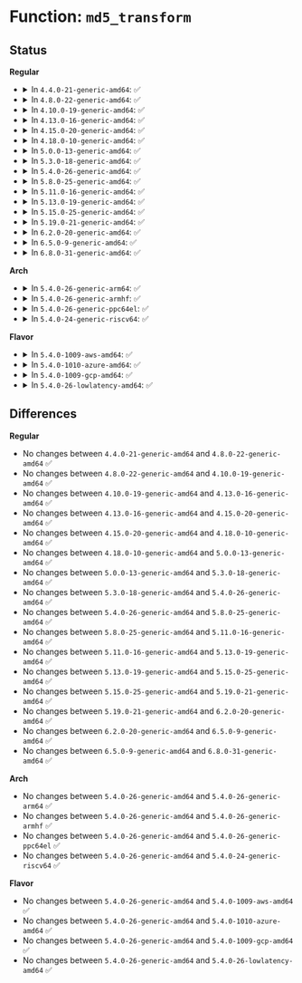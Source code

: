 # Function: <code>md5_transform</code>

## Status
<b>Regular</b>
<ul>
<li>
<details>
<summary>In <code>4.4.0-21-generic-amd64</code>: ✅</summary>

```c
void md5_transform(__u32 * hash, const __u32 * in)
```

```json
{
  "name": "md5_transform",
  "collision_type": "Unique Global",
  "inline_type": "No",
  "funcs": [
    {
      "addr": 18446744071582962336,
      "name": "md5_transform",
      "external": true,
      "loc": "lib/md5.c:13",
      "file": "lib/md5.c",
      "inline": "seen, unknown",
      "caller_inline": [],
      "caller_func": [
        "crypto/md5.c:md5_final",
        "crypto/md5.c:md5_final",
        "crypto/md5.c:md5_update",
        "crypto/md5.c:md5_update",
        "drivers/char/random.c:get_random_int",
        "net/core/secure_seq.c:secure_ipv6_port_ephemeral",
        "net/core/secure_seq.c:secure_ipv4_port_ephemeral",
        "net/core/secure_seq.c:secure_tcpv6_sequence_number",
        "net/core/secure_seq.c:secure_dccp_sequence_number",
        "net/core/secure_seq.c:secure_dccpv6_sequence_number",
        "net/core/secure_seq.c:secure_tcp_sequence_number"
      ]
    }
  ],
  "symbols": [
    {
      "addr": 18446744071582962336,
      "name": "md5_transform",
      "section": ".text",
      "bind": "STB_GLOBAL",
      "size": 1971
    }
  ]
}
```
</details>
</li>
<li>
<details>
<summary>In <code>4.8.0-22-generic-amd64</code>: ✅</summary>

```c
void md5_transform(__u32 * hash, const __u32 * in)
```

```json
{
  "name": "md5_transform",
  "collision_type": "Unique Global",
  "inline_type": "No",
  "funcs": [
    {
      "addr": 18446744071583249856,
      "name": "md5_transform",
      "external": true,
      "loc": "lib/md5.c:13",
      "file": "lib/md5.c",
      "inline": "seen, unknown",
      "caller_inline": [],
      "caller_func": [
        "crypto/md5.c:md5_final",
        "crypto/md5.c:md5_final",
        "crypto/md5.c:md5_update",
        "crypto/md5.c:md5_update",
        "drivers/char/random.c:get_random_long",
        "drivers/char/random.c:get_random_int",
        "net/core/secure_seq.c:secure_dccpv6_sequence_number",
        "net/core/secure_seq.c:secure_dccp_sequence_number",
        "net/core/secure_seq.c:secure_ipv4_port_ephemeral",
        "net/core/secure_seq.c:secure_tcp_sequence_number",
        "net/core/secure_seq.c:secure_ipv6_port_ephemeral",
        "net/core/secure_seq.c:secure_tcpv6_sequence_number"
      ]
    }
  ],
  "symbols": [
    {
      "addr": 18446744071583249856,
      "name": "md5_transform",
      "section": ".text",
      "bind": "STB_GLOBAL",
      "size": 1872
    }
  ]
}
```
</details>
</li>
<li>
<details>
<summary>In <code>4.10.0-19-generic-amd64</code>: ✅</summary>

```c
void md5_transform(__u32 * hash, const __u32 * in)
```

```json
{
  "name": "md5_transform",
  "collision_type": "Unique Global",
  "inline_type": "No",
  "funcs": [
    {
      "addr": 18446744071583365168,
      "name": "md5_transform",
      "external": true,
      "loc": "lib/md5.c:13",
      "file": "lib/md5.c",
      "inline": "seen, unknown",
      "caller_inline": [],
      "caller_func": [
        "crypto/md5.c:md5_final",
        "crypto/md5.c:md5_final",
        "crypto/md5.c:md5_update",
        "crypto/md5.c:md5_update",
        "drivers/char/random.c:get_random_long",
        "drivers/char/random.c:get_random_int",
        "net/core/secure_seq.c:secure_dccpv6_sequence_number",
        "net/core/secure_seq.c:secure_dccp_sequence_number",
        "net/core/secure_seq.c:secure_ipv4_port_ephemeral",
        "net/core/secure_seq.c:secure_tcp_sequence_number",
        "net/core/secure_seq.c:secure_ipv6_port_ephemeral",
        "net/core/secure_seq.c:secure_tcpv6_sequence_number"
      ]
    }
  ],
  "symbols": [
    {
      "addr": 18446744071583365168,
      "name": "md5_transform",
      "section": ".text",
      "bind": "STB_GLOBAL",
      "size": 1872
    }
  ]
}
```
</details>
</li>
<li>
<details>
<summary>In <code>4.13.0-16-generic-amd64</code>: ✅</summary>

```c
void md5_transform(__u32 * hash, const __u32 * in)
```

```json
{
  "name": "md5_transform",
  "collision_type": "Unique Static",
  "inline_type": "No",
  "funcs": [
    {
      "addr": 18446744071583073792,
      "name": "md5_transform",
      "external": false,
      "loc": "crypto/md5.c:60",
      "file": "crypto/md5.c",
      "inline": "seen, unknown",
      "caller_inline": [],
      "caller_func": [
        "crypto/md5.c:md5_final",
        "crypto/md5.c:md5_final",
        "crypto/md5.c:md5_update",
        "crypto/md5.c:md5_update"
      ]
    }
  ],
  "symbols": [
    {
      "addr": 18446744071583073792,
      "name": "md5_transform",
      "section": ".text",
      "bind": "STB_LOCAL",
      "size": 1901
    }
  ]
}
```
</details>
</li>
<li>
<details>
<summary>In <code>4.15.0-20-generic-amd64</code>: ✅</summary>

```c
void md5_transform(__u32 * hash, const __u32 * in)
```

```json
{
  "name": "md5_transform",
  "collision_type": "Unique Static",
  "inline_type": "No",
  "funcs": [
    {
      "addr": 18446744071583240224,
      "name": "md5_transform",
      "external": false,
      "loc": "crypto/md5.c:60",
      "file": "crypto/md5.c",
      "inline": "seen, unknown",
      "caller_inline": [],
      "caller_func": [
        "crypto/md5.c:md5_final",
        "crypto/md5.c:md5_final",
        "crypto/md5.c:md5_update",
        "crypto/md5.c:md5_update"
      ]
    }
  ],
  "symbols": [
    {
      "addr": 18446744071583240224,
      "name": "md5_transform",
      "section": ".text",
      "bind": "STB_LOCAL",
      "size": 1901
    }
  ]
}
```
</details>
</li>
<li>
<details>
<summary>In <code>4.18.0-10-generic-amd64</code>: ✅</summary>

```c
void md5_transform(__u32 * hash, const __u32 * in)
```

```json
{
  "name": "md5_transform",
  "collision_type": "Unique Static",
  "inline_type": "No",
  "funcs": [
    {
      "addr": 18446744071583447936,
      "name": "md5_transform",
      "external": false,
      "loc": "crypto/md5.c:43",
      "file": "crypto/md5.c",
      "inline": "seen, unknown",
      "caller_inline": [],
      "caller_func": [
        "crypto/md5.c:md5_final",
        "crypto/md5.c:md5_final",
        "crypto/md5.c:md5_update",
        "crypto/md5.c:md5_update"
      ]
    }
  ],
  "symbols": [
    {
      "addr": 18446744071583447936,
      "name": "md5_transform",
      "section": ".text",
      "bind": "STB_LOCAL",
      "size": 1913
    }
  ]
}
```
</details>
</li>
<li>
<details>
<summary>In <code>5.0.0-13-generic-amd64</code>: ✅</summary>

```c
void md5_transform(__u32 * hash, const __u32 * in)
```

```json
{
  "name": "md5_transform",
  "collision_type": "Unique Static",
  "inline_type": "No",
  "funcs": [
    {
      "addr": 18446744071583569904,
      "name": "md5_transform",
      "external": false,
      "loc": "crypto/md5.c:43",
      "file": "crypto/md5.c",
      "inline": "seen, unknown",
      "caller_inline": [],
      "caller_func": [
        "crypto/md5.c:md5_final",
        "crypto/md5.c:md5_final",
        "crypto/md5.c:md5_update",
        "crypto/md5.c:md5_update"
      ]
    }
  ],
  "symbols": [
    {
      "addr": 18446744071583569904,
      "name": "md5_transform",
      "section": ".text",
      "bind": "STB_LOCAL",
      "size": 1913
    }
  ]
}
```
</details>
</li>
<li>
<details>
<summary>In <code>5.3.0-18-generic-amd64</code>: ✅</summary>

```c
void md5_transform(__u32 * hash, const __u32 * in)
```

```json
{
  "name": "md5_transform",
  "collision_type": "Unique Static",
  "inline_type": "No",
  "funcs": [
    {
      "addr": 18446744071583758880,
      "name": "md5_transform",
      "external": false,
      "loc": "crypto/md5.c:43",
      "file": "crypto/md5.c",
      "inline": "seen, unknown",
      "caller_inline": [],
      "caller_func": [
        "crypto/md5.c:md5_final",
        "crypto/md5.c:md5_final",
        "crypto/md5.c:md5_update",
        "crypto/md5.c:md5_update"
      ]
    }
  ],
  "symbols": [
    {
      "addr": 18446744071583758880,
      "name": "md5_transform",
      "section": ".text",
      "bind": "STB_LOCAL",
      "size": 1913
    }
  ]
}
```
</details>
</li>
<li>
<details>
<summary>In <code>5.4.0-26-generic-amd64</code>: ✅</summary>

```c
void md5_transform(__u32 * hash, const __u32 * in)
```

```json
{
  "name": "md5_transform",
  "collision_type": "Unique Static",
  "inline_type": "No",
  "funcs": [
    {
      "addr": 18446744071583868560,
      "name": "md5_transform",
      "external": false,
      "loc": "crypto/md5.c:43",
      "file": "crypto/md5.c",
      "inline": "seen, unknown",
      "caller_inline": [],
      "caller_func": [
        "crypto/md5.c:md5_final",
        "crypto/md5.c:md5_final",
        "crypto/md5.c:md5_update",
        "crypto/md5.c:md5_update"
      ]
    }
  ],
  "symbols": [
    {
      "addr": 18446744071583868560,
      "name": "md5_transform",
      "section": ".text",
      "bind": "STB_LOCAL",
      "size": 1913
    }
  ]
}
```
</details>
</li>
<li>
<details>
<summary>In <code>5.8.0-25-generic-amd64</code>: ✅</summary>

```c
void md5_transform(__u32 * hash, const __u32 * in)
```

```json
{
  "name": "md5_transform",
  "collision_type": "Unique Static",
  "inline_type": "No",
  "funcs": [
    {
      "addr": 18446744071584258720,
      "name": "md5_transform",
      "external": false,
      "loc": "crypto/md5.c:40",
      "file": "crypto/md5.c",
      "inline": "seen, unknown",
      "caller_inline": [],
      "caller_func": [
        "crypto/md5.c:md5_final",
        "crypto/md5.c:md5_final",
        "crypto/md5.c:md5_update",
        "crypto/md5.c:md5_update"
      ]
    }
  ],
  "symbols": [
    {
      "addr": 18446744071584258720,
      "name": "md5_transform",
      "section": ".text",
      "bind": "STB_LOCAL",
      "size": 1795
    }
  ]
}
```
</details>
</li>
<li>
<details>
<summary>In <code>5.11.0-16-generic-amd64</code>: ✅</summary>

```c
void md5_transform(__u32 * hash, const __u32 * in)
```

```json
{
  "name": "md5_transform",
  "collision_type": "Unique Static",
  "inline_type": "No",
  "funcs": [
    {
      "addr": 18446744071584377424,
      "name": "md5_transform",
      "external": false,
      "loc": "crypto/md5.c:40",
      "file": "crypto/md5.c",
      "inline": "seen, unknown",
      "caller_inline": [],
      "caller_func": [
        "crypto/md5.c:md5_final",
        "crypto/md5.c:md5_final",
        "crypto/md5.c:md5_update",
        "crypto/md5.c:md5_update"
      ]
    }
  ],
  "symbols": [
    {
      "addr": 18446744071584377424,
      "name": "md5_transform",
      "section": ".text",
      "bind": "STB_LOCAL",
      "size": 1795
    }
  ]
}
```
</details>
</li>
<li>
<details>
<summary>In <code>5.13.0-19-generic-amd64</code>: ✅</summary>

```c
void md5_transform(__u32 * hash, const __u32 * in)
```

```json
{
  "name": "md5_transform",
  "collision_type": "Unique Static",
  "inline_type": "No",
  "funcs": [
    {
      "addr": 18446744071584411920,
      "name": "md5_transform",
      "external": false,
      "loc": "crypto/md5.c:40",
      "file": "crypto/md5.c",
      "inline": "seen, unknown",
      "caller_inline": [],
      "caller_func": [
        "crypto/md5.c:md5_final",
        "crypto/md5.c:md5_final",
        "crypto/md5.c:md5_update",
        "crypto/md5.c:md5_update"
      ]
    }
  ],
  "symbols": [
    {
      "addr": 18446744071584411920,
      "name": "md5_transform",
      "section": ".text",
      "bind": "STB_LOCAL",
      "size": 1794
    }
  ]
}
```
</details>
</li>
<li>
<details>
<summary>In <code>5.15.0-25-generic-amd64</code>: ✅</summary>

```c
void md5_transform(__u32 * hash, const __u32 * in)
```

```json
{
  "name": "md5_transform",
  "collision_type": "Unique Static",
  "inline_type": "No",
  "funcs": [
    {
      "addr": 18446744071584807520,
      "name": "md5_transform",
      "external": false,
      "loc": "crypto/md5.c:40",
      "file": "crypto/md5.c",
      "inline": "seen, unknown",
      "caller_inline": [],
      "caller_func": [
        "crypto/md5.c:md5_final",
        "crypto/md5.c:md5_final",
        "crypto/md5.c:md5_update",
        "crypto/md5.c:md5_update"
      ]
    }
  ],
  "symbols": [
    {
      "addr": 18446744071584807520,
      "name": "md5_transform",
      "section": ".text",
      "bind": "STB_LOCAL",
      "size": 1794
    }
  ]
}
```
</details>
</li>
<li>
<details>
<summary>In <code>5.19.0-21-generic-amd64</code>: ✅</summary>

```c
void md5_transform(__u32 * hash, const __u32 * in)
```

```json
{
  "name": "md5_transform",
  "collision_type": "Unique Static",
  "inline_type": "No",
  "funcs": [
    {
      "addr": 18446744071585497840,
      "name": "md5_transform",
      "external": false,
      "loc": "crypto/md5.c:40",
      "file": "crypto/md5.c",
      "inline": "seen, unknown",
      "caller_inline": [],
      "caller_func": [
        "crypto/md5.c:md5_final",
        "crypto/md5.c:md5_final",
        "crypto/md5.c:md5_update",
        "crypto/md5.c:md5_update"
      ]
    }
  ],
  "symbols": [
    {
      "addr": 18446744071585497840,
      "name": "md5_transform",
      "section": ".text",
      "bind": "STB_LOCAL",
      "size": 1824
    }
  ]
}
```
</details>
</li>
<li>
<details>
<summary>In <code>6.2.0-20-generic-amd64</code>: ✅</summary>

```c
void md5_transform(__u32 * hash, const __u32 * in)
```

```json
{
  "name": "md5_transform",
  "collision_type": "Unique Static",
  "inline_type": "No",
  "funcs": [
    {
      "addr": 18446744071586260720,
      "name": "md5_transform",
      "external": false,
      "loc": "crypto/md5.c:40",
      "file": "crypto/md5.c",
      "inline": "seen, unknown",
      "caller_inline": [],
      "caller_func": [
        "crypto/md5.c:md5_final",
        "crypto/md5.c:md5_final",
        "crypto/md5.c:md5_update",
        "crypto/md5.c:md5_update"
      ]
    }
  ],
  "symbols": [
    {
      "addr": 18446744071586260720,
      "name": "md5_transform",
      "section": ".text",
      "bind": "STB_LOCAL",
      "size": 1824
    }
  ]
}
```
</details>
</li>
<li>
<details>
<summary>In <code>6.5.0-9-generic-amd64</code>: ✅</summary>

```c
void md5_transform(__u32 * hash, const __u32 * in)
```

```json
{
  "name": "md5_transform",
  "collision_type": "Unique Static",
  "inline_type": "No",
  "funcs": [
    {
      "addr": 18446744071586501520,
      "name": "md5_transform",
      "external": false,
      "loc": "crypto/md5.c:40",
      "file": "crypto/md5.c",
      "inline": "seen, unknown",
      "caller_inline": [],
      "caller_func": [
        "crypto/md5.c:md5_final",
        "crypto/md5.c:md5_final",
        "crypto/md5.c:md5_update",
        "crypto/md5.c:md5_update"
      ]
    }
  ],
  "symbols": [
    {
      "addr": 18446744071586501520,
      "name": "md5_transform",
      "section": ".text",
      "bind": "STB_LOCAL",
      "size": 1824
    }
  ]
}
```
</details>
</li>
<li>
<details>
<summary>In <code>6.8.0-31-generic-amd64</code>: ✅</summary>

```c
void md5_transform(__u32 * hash, const __u32 * in)
```

```json
{
  "name": "md5_transform",
  "collision_type": "Unique Static",
  "inline_type": "No",
  "funcs": [
    {
      "addr": 18446744071586770912,
      "name": "md5_transform",
      "external": false,
      "loc": "crypto/md5.c:40",
      "file": "crypto/md5.c",
      "inline": "seen, unknown",
      "caller_inline": [],
      "caller_func": [
        "crypto/md5.c:md5_final",
        "crypto/md5.c:md5_final",
        "crypto/md5.c:md5_update",
        "crypto/md5.c:md5_update"
      ]
    }
  ],
  "symbols": [
    {
      "addr": 18446744071586770912,
      "name": "md5_transform",
      "section": ".text",
      "bind": "STB_LOCAL",
      "size": 1824
    }
  ]
}
```
</details>
</li>
</ul>
<b>Arch</b>
<ul>
<li>
<details>
<summary>In <code>5.4.0-26-generic-arm64</code>: ✅</summary>

```c
void md5_transform(__u32 * hash, const __u32 * in)
```

```json
{
  "name": "md5_transform",
  "collision_type": "Unique Static",
  "inline_type": "No",
  "funcs": [
    {
      "addr": 18446603336495686848,
      "name": "md5_transform",
      "external": false,
      "loc": "crypto/md5.c:43",
      "file": "crypto/md5.c",
      "inline": "seen, unknown",
      "caller_inline": [],
      "caller_func": [
        "crypto/md5.c:md5_final",
        "crypto/md5.c:md5_final",
        "crypto/md5.c:md5_update",
        "crypto/md5.c:md5_update"
      ]
    }
  ],
  "symbols": [
    {
      "addr": 18446603336495686848,
      "name": "md5_transform",
      "section": ".text",
      "bind": "STB_LOCAL",
      "size": 2556
    }
  ]
}
```
</details>
</li>
<li>
<details>
<summary>In <code>5.4.0-26-generic-armhf</code>: ✅</summary>

```c
void md5_transform(__u32 * hash, const __u32 * in)
```

```json
{
  "name": "md5_transform",
  "collision_type": "Unique Static",
  "inline_type": "No",
  "funcs": [
    {
      "addr": 3229036864,
      "name": "md5_transform",
      "external": false,
      "loc": "crypto/md5.c:43",
      "file": "crypto/md5.c",
      "inline": "seen, unknown",
      "caller_inline": [],
      "caller_func": [
        "crypto/md5.c:md5_final",
        "crypto/md5.c:md5_final",
        "crypto/md5.c:md5_update",
        "crypto/md5.c:md5_update"
      ]
    }
  ],
  "symbols": [
    {
      "addr": 3229036864,
      "name": "md5_transform",
      "section": ".text",
      "bind": "STB_LOCAL",
      "size": 2620
    }
  ]
}
```
</details>
</li>
<li>
<details>
<summary>In <code>5.4.0-26-generic-ppc64el</code>: ✅</summary>

```c
void md5_transform(__u32 * hash, const __u32 * in)
```

```json
{
  "name": "md5_transform",
  "collision_type": "Unique Static",
  "inline_type": "No",
  "funcs": [
    {
      "addr": 13835058055289831504,
      "name": "md5_transform",
      "external": false,
      "loc": "crypto/md5.c:43",
      "file": "crypto/md5.c",
      "inline": "seen, unknown",
      "caller_inline": [],
      "caller_func": [
        "crypto/md5.c:md5_final",
        "crypto/md5.c:md5_final",
        "crypto/md5.c:md5_update",
        "crypto/md5.c:md5_update"
      ]
    }
  ],
  "symbols": [
    {
      "addr": 13835058055289831504,
      "name": "md5_transform",
      "section": ".text",
      "bind": "STB_LOCAL",
      "size": 2444
    }
  ]
}
```
</details>
</li>
<li>
<details>
<summary>In <code>5.4.0-24-generic-riscv64</code>: ✅</summary>

```c
void md5_transform(__u32 * hash, const __u32 * in)
```

```json
{
  "name": "md5_transform",
  "collision_type": "Unique Static",
  "inline_type": "No",
  "funcs": [
    {
      "addr": 18446743936274834620,
      "name": "md5_transform",
      "external": false,
      "loc": "crypto/md5.c:43",
      "file": "crypto/md5.c",
      "inline": "seen, unknown",
      "caller_inline": [],
      "caller_func": [
        "crypto/md5.c:md5_final",
        "crypto/md5.c:md5_final",
        "crypto/md5.c:md5_update",
        "crypto/md5.c:md5_update"
      ]
    }
  ],
  "symbols": [
    {
      "addr": 18446743936274834620,
      "name": "md5_transform",
      "section": ".text",
      "bind": "STB_LOCAL",
      "size": 2984
    }
  ]
}
```
</details>
</li>
</ul>
<b>Flavor</b>
<ul>
<li>
<details>
<summary>In <code>5.4.0-1009-aws-amd64</code>: ✅</summary>

```c
void md5_transform(__u32 * hash, const __u32 * in)
```

```json
{
  "name": "md5_transform",
  "collision_type": "Unique Static",
  "inline_type": "No",
  "funcs": [
    {
      "addr": 18446744071583837296,
      "name": "md5_transform",
      "external": false,
      "loc": "crypto/md5.c:43",
      "file": "crypto/md5.c",
      "inline": "seen, unknown",
      "caller_inline": [],
      "caller_func": [
        "crypto/md5.c:md5_final",
        "crypto/md5.c:md5_final",
        "crypto/md5.c:md5_update",
        "crypto/md5.c:md5_update"
      ]
    }
  ],
  "symbols": [
    {
      "addr": 18446744071583837296,
      "name": "md5_transform",
      "section": ".text",
      "bind": "STB_LOCAL",
      "size": 1913
    }
  ]
}
```
</details>
</li>
<li>
<details>
<summary>In <code>5.4.0-1010-azure-amd64</code>: ✅</summary>

```c
void md5_transform(__u32 * hash, const __u32 * in)
```

```json
{
  "name": "md5_transform",
  "collision_type": "Unique Static",
  "inline_type": "No",
  "funcs": [
    {
      "addr": 18446744071583774352,
      "name": "md5_transform",
      "external": false,
      "loc": "crypto/md5.c:43",
      "file": "crypto/md5.c",
      "inline": "seen, unknown",
      "caller_inline": [],
      "caller_func": [
        "crypto/md5.c:md5_final",
        "crypto/md5.c:md5_final",
        "crypto/md5.c:md5_update",
        "crypto/md5.c:md5_update"
      ]
    }
  ],
  "symbols": [
    {
      "addr": 18446744071583774352,
      "name": "md5_transform",
      "section": ".text",
      "bind": "STB_LOCAL",
      "size": 1913
    }
  ]
}
```
</details>
</li>
<li>
<details>
<summary>In <code>5.4.0-1009-gcp-amd64</code>: ✅</summary>

```c
void md5_transform(__u32 * hash, const __u32 * in)
```

```json
{
  "name": "md5_transform",
  "collision_type": "Unique Static",
  "inline_type": "No",
  "funcs": [
    {
      "addr": 18446744071583821056,
      "name": "md5_transform",
      "external": false,
      "loc": "crypto/md5.c:43",
      "file": "crypto/md5.c",
      "inline": "seen, unknown",
      "caller_inline": [],
      "caller_func": [
        "crypto/md5.c:md5_final",
        "crypto/md5.c:md5_final",
        "crypto/md5.c:md5_update",
        "crypto/md5.c:md5_update"
      ]
    }
  ],
  "symbols": [
    {
      "addr": 18446744071583821056,
      "name": "md5_transform",
      "section": ".text",
      "bind": "STB_LOCAL",
      "size": 1913
    }
  ]
}
```
</details>
</li>
<li>
<details>
<summary>In <code>5.4.0-26-lowlatency-amd64</code>: ✅</summary>

```c
void md5_transform(__u32 * hash, const __u32 * in)
```

```json
{
  "name": "md5_transform",
  "collision_type": "Unique Static",
  "inline_type": "No",
  "funcs": [
    {
      "addr": 18446744071583922128,
      "name": "md5_transform",
      "external": false,
      "loc": "crypto/md5.c:43",
      "file": "crypto/md5.c",
      "inline": "seen, unknown",
      "caller_inline": [],
      "caller_func": [
        "crypto/md5.c:md5_final",
        "crypto/md5.c:md5_final",
        "crypto/md5.c:md5_update",
        "crypto/md5.c:md5_update"
      ]
    }
  ],
  "symbols": [
    {
      "addr": 18446744071583922128,
      "name": "md5_transform",
      "section": ".text",
      "bind": "STB_LOCAL",
      "size": 1913
    }
  ]
}
```
</details>
</li>
</ul>

## Differences
<b>Regular</b>
<ul>
<li>
No changes between <code>4.4.0-21-generic-amd64</code> and <code>4.8.0-22-generic-amd64</code> ✅
</li>
<li>
No changes between <code>4.8.0-22-generic-amd64</code> and <code>4.10.0-19-generic-amd64</code> ✅
</li>
<li>
No changes between <code>4.10.0-19-generic-amd64</code> and <code>4.13.0-16-generic-amd64</code> ✅
</li>
<li>
No changes between <code>4.13.0-16-generic-amd64</code> and <code>4.15.0-20-generic-amd64</code> ✅
</li>
<li>
No changes between <code>4.15.0-20-generic-amd64</code> and <code>4.18.0-10-generic-amd64</code> ✅
</li>
<li>
No changes between <code>4.18.0-10-generic-amd64</code> and <code>5.0.0-13-generic-amd64</code> ✅
</li>
<li>
No changes between <code>5.0.0-13-generic-amd64</code> and <code>5.3.0-18-generic-amd64</code> ✅
</li>
<li>
No changes between <code>5.3.0-18-generic-amd64</code> and <code>5.4.0-26-generic-amd64</code> ✅
</li>
<li>
No changes between <code>5.4.0-26-generic-amd64</code> and <code>5.8.0-25-generic-amd64</code> ✅
</li>
<li>
No changes between <code>5.8.0-25-generic-amd64</code> and <code>5.11.0-16-generic-amd64</code> ✅
</li>
<li>
No changes between <code>5.11.0-16-generic-amd64</code> and <code>5.13.0-19-generic-amd64</code> ✅
</li>
<li>
No changes between <code>5.13.0-19-generic-amd64</code> and <code>5.15.0-25-generic-amd64</code> ✅
</li>
<li>
No changes between <code>5.15.0-25-generic-amd64</code> and <code>5.19.0-21-generic-amd64</code> ✅
</li>
<li>
No changes between <code>5.19.0-21-generic-amd64</code> and <code>6.2.0-20-generic-amd64</code> ✅
</li>
<li>
No changes between <code>6.2.0-20-generic-amd64</code> and <code>6.5.0-9-generic-amd64</code> ✅
</li>
<li>
No changes between <code>6.5.0-9-generic-amd64</code> and <code>6.8.0-31-generic-amd64</code> ✅
</li>
</ul>
<b>Arch</b>
<ul>
<li>
No changes between <code>5.4.0-26-generic-amd64</code> and <code>5.4.0-26-generic-arm64</code> ✅
</li>
<li>
No changes between <code>5.4.0-26-generic-amd64</code> and <code>5.4.0-26-generic-armhf</code> ✅
</li>
<li>
No changes between <code>5.4.0-26-generic-amd64</code> and <code>5.4.0-26-generic-ppc64el</code> ✅
</li>
<li>
No changes between <code>5.4.0-26-generic-amd64</code> and <code>5.4.0-24-generic-riscv64</code> ✅
</li>
</ul>
<b>Flavor</b>
<ul>
<li>
No changes between <code>5.4.0-26-generic-amd64</code> and <code>5.4.0-1009-aws-amd64</code> ✅
</li>
<li>
No changes between <code>5.4.0-26-generic-amd64</code> and <code>5.4.0-1010-azure-amd64</code> ✅
</li>
<li>
No changes between <code>5.4.0-26-generic-amd64</code> and <code>5.4.0-1009-gcp-amd64</code> ✅
</li>
<li>
No changes between <code>5.4.0-26-generic-amd64</code> and <code>5.4.0-26-lowlatency-amd64</code> ✅
</li>
</ul>
